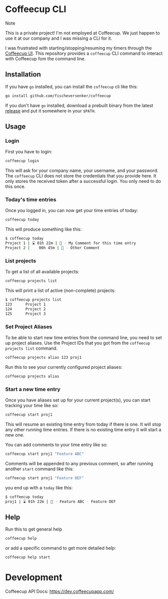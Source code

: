 # Coffeecup CLI

> [!NOTE]
> This is a private project! I'm not employed at Coffeecup. We just happen to use it at our company and I was missing a CLI for it.

I was frustrated with starting/stopping/resuming my timers through the [Coffeecup UI](https://www.coffeecup.app/). This repository provides a `coffeecup` CLI command to interact with Coffeecup fom the command line.

## Installation

If you have `go` installed, you can install the `coffeecup` cli like this:

```sh
go install github.com/fischeversenker/coffeecup
```

If you don't have `go` installed, download a prebuilt binary from the latest [release](https://github.com/fischeversenker/coffeecup/releases) and put it somewhere in your `$PATH`.

## Usage

### Login

First you have to login:

```sh
coffeecup login
```

This will ask for your company name, your username, and your password. The `coffeecup` CLI does not store the credentials that you provide here. It only stores the received token after a successful login. You only need to do this once.

### Today's time entries

Once you logged in, you can now get your time entries of today:

```sh
coffeecup today
```

This will produce something like this:

```sh
$ coffeecup today
Project 1 | ⌛ 01h 22m | 📝 - My Comment for this time entry
Project 2 |    00h 45m | 📝 - Other Comment
```

### List projects

To get a list of all available projects:

```sh
coffeecup projects list
```

This will print a list of active (non-complete) projects:

```sh
$ coffeecup projects list
123      Project 1
124      Project 2
125      Project 3
```

### Set Project Aliases

To be able to start new time entries from the command line, you need to set up project aliases. Use the Project IDs that you got from the `coffeecup projects list` command.

```sh
coffeecup projects alias 123 proj1
```

Run this to see your currently configured project aliases:

```sh
coffeecup projects alias
```

### Start a new time entry

Once you have aliases set up for your current project(s), you can start tracking your time like so:

```sh
coffeecup start proj1
```

This will resume an existing time entry from today if there is one. It will stop any other running time entries. If there is no existing time entry it will start a new one.

You can add comments to your time entry like so:

```sh
coffeecup start proj1 "Feature ABC"
```

Comments will be appended to any previous comment, so after running another `start` command like this:

```sh
coffeecup start proj1 "Feature DEF"
```

you end up with a `today` like this:

```sh
$ coffeecup today
proj1 | ⌛ 01h 22m | 📝 - Feature ABC - Feature DEF
```

## Help

Run this to get general help

```sh
coffeecup help
```

or add a specific command to get more detailed help:

```sh
coffeecup help start
```

# Development

Coffeecup API Docs:
https://dev.coffeecupapp.com/
